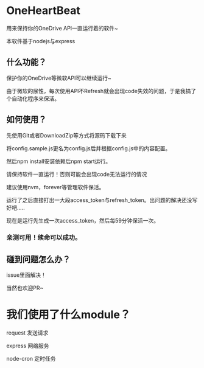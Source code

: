 # OneHeartBeat

用来保持你的OneDrive API一直运行着的软件~

本软件基于nodejs与express

## 什么功能？

保护你的OneDrive等微软API可以继续运行~

由于微软的尿性，每次使用API不Refresh就会出现code失效的问题，于是我搞了个自动化程序来保活。

## 如何使用？

先使用Git或者DownloadZip等方式将源码下载下来

将config.sample.js更名为config.js后并根据config.js中的内容配置。

然后npm install安装依赖后npm start运行。

请保持软件一直运行！否则可能会出现code无法运行的情况

建议使用nvm，forever等管理软件保活。

运行了之后直接打出一大段access_token与refresh_token。出问题的解决还没写好吧.....

现在是运行先生成一次access_token，然后每59分钟保活一次。

### 亲测可用！续命可以成功。

## 碰到问题怎么办？

issue里面解决！

当然也欢迎PR~

# 我们使用了什么module？

request 发送请求

express 网络服务

node-cron 定时任务


